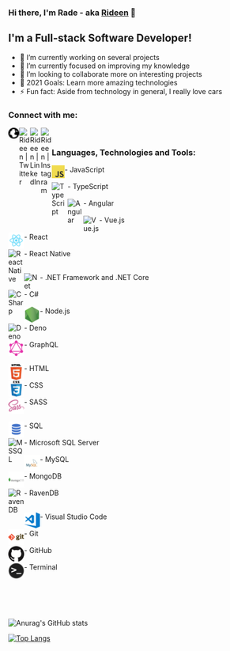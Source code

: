 ### Hi there, I'm Rade - aka [Rideen][website] 👋

## I'm a Full-stack Software Developer!
- 🔭 I’m currently working on several projects
- 🌱 I’m currently focused on improving my knowledge
- 👯 I’m looking to collaborate more on interesting projects
- 🥅 2021 Goals: Learn more amazing technologies
- ⚡ Fun fact: Aside from technology in general, I really love cars

### Connect with me:

[<img align="left" alt="iterativesoft.com" width="22px" src="https://raw.githubusercontent.com/iconic/open-iconic/master/svg/globe.svg" />][website]
[<img align="left" alt="Rideen | Twitter" width="22px" src="https://cdn.jsdelivr.net/npm/simple-icons@v3/icons/twitter.svg" />][twitter]
[<img align="left" alt="Rideen | LinkedIn" width="22px" src="https://cdn.jsdelivr.net/npm/simple-icons@v3/icons/linkedin.svg" />][linkedin]
[<img align="left" alt="Rideen | Instagram" width="22px" src="https://cdn.jsdelivr.net/npm/simple-icons@v3/icons/instagram.svg" />][instagram]

<br />

### Languages, Technologies and Tools:
<img align="left" alt="JavaScript" width="26px" src="https://raw.githubusercontent.com/github/explore/80688e429a7d4ef2fca1e82350fe8e3517d3494d/topics/javascript/javascript.png" /> - JavaScript <br /><br />
<img align="left" alt="TypeScript" width="32px" src="https://miro.medium.com/max/816/1*mn6bOs7s6Qbao15PMNRyOA.png"> - TypeScript <br /><br />
<img align="left" alt="Angular" width="32px" src="https://angular.io/assets/images/logos/angular/angular.png"> - Angular <br /><br />
<img align="left" alt="Vue.js" width="32px" src="https://www.image-plus.co.uk/wp-content/uploads/2018/01/vue-js-logo-300x259.png"> - Vue.js <br /><br />
<img align="left" alt="React" width="32px" src="https://raw.githubusercontent.com/github/explore/80688e429a7d4ef2fca1e82350fe8e3517d3494d/topics/react/react.png" /> - React <br /><br />
<img align="left" alt="React Native" width="32px" src="https://www.pinpng.com/pngs/m/510-5100567_react-native-svg-transformer-allows-you-import-svg.png"> - React Native <br /><br />


<img align="left" alt="Net" width="32px" src="https://img.favpng.com/22/12/24/net-framework-microsoft-windows-7-png-favpng-srUtzC1G9i7NYhfnduH4H5qkS.jpg"> - .NET Framework and .NET Core  <br /><br />
<img align="left" alt="CSharp" width="32px" src="https://w0.pngwave.com/png/328/221/c-programming-language-logo-microsoft-visual-studio-net-framework-javascript-icon-png-clip-art.png"> - C#  <br /><br />
<img align="left" alt="Node.js" width="32px" src="https://raw.githubusercontent.com/github/explore/80688e429a7d4ef2fca1e82350fe8e3517d3494d/topics/nodejs/nodejs.png" /> - Node.js <br /><br />
<img align="left" alt="Deno" width="32px" src="https://camo.githubusercontent.com/6bf8dcb7e2802232ad92cf5d562ebf153d858ed302b441e47b35e703b04bdaf6/68747470733a2f2f64656e6f6c69622e6769746875622e696f2f686967682d7265732d64656e6f2d6c6f676f2f64656e6f5f68722e706e67" /> - Deno <br /><br />
<img align="left" alt="GraphQL" width="32px" src="https://raw.githubusercontent.com/github/explore/80688e429a7d4ef2fca1e82350fe8e3517d3494d/topics/graphql/graphql.png" /> - GraphQL <br /><br />


<img align="left" alt="HTML5" width="32px" src="https://raw.githubusercontent.com/github/explore/80688e429a7d4ef2fca1e82350fe8e3517d3494d/topics/html/html.png" /> - HTML   <br /><br />
<img align="left" alt="CSS3" width="32px" src="https://raw.githubusercontent.com/github/explore/80688e429a7d4ef2fca1e82350fe8e3517d3494d/topics/css/css.png" /> - CSS   <br /><br />
<img align="left" alt="Sass" width="32px" src="https://raw.githubusercontent.com/github/explore/80688e429a7d4ef2fca1e82350fe8e3517d3494d/topics/sass/sass.png" /> - SASS  <br /><br />


<img align="left" alt="SQL" width="32px" src="https://raw.githubusercontent.com/github/explore/80688e429a7d4ef2fca1e82350fe8e3517d3494d/topics/sql/sql.png" /> - SQL <br /><br />
<img align="left" alt="MSSQL" width="32px" src="https://img.favpng.com/11/15/6/microsoft-sql-server-computer-servers-database-png-favpng-pzD2SR1BAwTySMjhNyv4dKRhQ.jpg"> - Microsoft SQL Server <br /><br />
<img align="left" alt="MySQL" width="32px" src="https://raw.githubusercontent.com/github/explore/80688e429a7d4ef2fca1e82350fe8e3517d3494d/topics/mysql/mysql.png" /> - MySQL <br /><br />
<img align="left" alt="MongoDB" width="32px" src="https://raw.githubusercontent.com/github/explore/80688e429a7d4ef2fca1e82350fe8e3517d3494d/topics/mongodb/mongodb.png" /> - MongoDB <br /><br />
<img align="left" alt="RavenDB" width="32px" src="https://images.g2crowd.com/uploads/product/image/large_detail/large_detail_30e9c819f3fc162460f4ecf69a391b94/ravendb.png"> - RavenDB <br /><br />


<img align="left" alt="Visual Studio Code" width="32px" src="https://raw.githubusercontent.com/github/explore/80688e429a7d4ef2fca1e82350fe8e3517d3494d/topics/visual-studio-code/visual-studio-code.png" /> - Visual Studio Code <br /><br />
<img align="left" alt="Git" width="32px" src="https://raw.githubusercontent.com/github/explore/80688e429a7d4ef2fca1e82350fe8e3517d3494d/topics/git/git.png" /> - Git <br /><br />
<img align="left" alt="GitHub" width="32px" src="https://raw.githubusercontent.com/github/explore/78df643247d429f6cc873026c0622819ad797942/topics/github/github.png" /> - GitHub <br /><br />
<img align="left" alt="Terminal" width="32px" src="https://raw.githubusercontent.com/github/explore/80688e429a7d4ef2fca1e82350fe8e3517d3494d/topics/terminal/terminal.png" /> - Terminal <br /><br />

<br />
<br />
<br />

![Anurag's GitHub stats](https://github-readme-stats.vercel.app/api?username=Rideen&count_private=true)

[![Top Langs](https://github-readme-stats.vercel.app/api/top-langs/?username=Rideen)](https://github.com/anuraghazra/github-readme-stats)


[website]: http://www.iterativesoft.com
[twitter]: https://twitter.com/_Rideen_
[instagram]: https://instagram.com/rideen91
[linkedin]: https://www.linkedin.com/in/rade-narancic-4164b279
